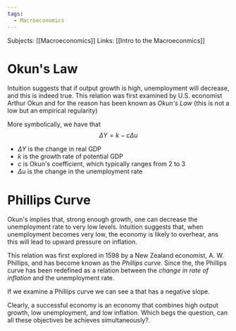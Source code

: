 ```yaml
---
tags:
  - Macroeconomics
---
```

Subjects: [[Macroeconomics]]
Links: [[Intro to the Macroeconmics]]

# Okun's Law

Intuition suggests that if output growth is high, unemployment will decrease, and this is indeed true. This relation was first examined by U.S. economist Arthur Okun and for the reason has been known as *Okun's Law* (this is not a low but an empirical regularity)

More symbolically, we have that $$\Delta Y = k-c\Delta u$$
- $\Delta Y$ is the change in real GDP
- $k$ is the growth rate of potential GDP
- $c$ is Okun's coefficient, which typically ranges from $2$ to $3$
- $\Delta u$ is the change in the unemployment rate

# Phillips Curve

Okun's implies that, strong enough growth, one can decrease the unemployment rate to very low levels. Intuition suggests that, when unemployment becomes very low, the economy is likely to overhear, ans this will lead to upward pressure on inflation.

This relation was first explored in 1598 by a New Zealand economist, A. W. Phillips, and has become known as the *Phillips curve*. Since the, the Phillips curve has been redefined as a relation between the *change in rate of inflation* and the unemployment rate.

If we examine a Phillips curve we can see a that has a negative slope.

Clearly, a successful economy is an economy that combines high output growth, low unemployment, and low inflation. Which begs the question, can all these objectives be achieves simultaneously?.